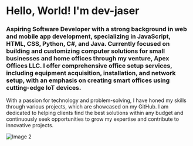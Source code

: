# Hello, World! I'm dev-jaser

### Aspiring Software Developer with a strong background in web and mobile app development, specializing in JavaScript, HTML, CSS, Python, C#, and Java. Currently focused on building and customizing computer solutions for small businesses and home offices through my venture, Apex Offices LLC. I offer comprehensive office setup services, including equipment acquisition, installation, and network setup, with an emphasis on creating smart offices using cutting-edge IoT devices.

With a passion for technology and problem-solving, I have honed my skills through various projects, which are showcased on my GitHub. I am dedicated to helping clients find the best solutions within any budget and continuously seek opportunities to grow my expertise and contribute to innovative projects.


<div style="display: flex;">
    <img src="https://i.imgur.com/9G8fhoz.jpeg" alt="Image 2" style="width: auto;">
</div>


<!--
**dev-jaser/dev-jaser** is a ✨ _special_ ✨ repository because its `README.md` (this file) appears on your GitHub profile.

Here are some ideas to get you started:

- 🔭 I’m currently working on ...
- 🌱 I’m currently learning ...
- 👯 I’m looking to collaborate on ...
- 🤔 I’m looking for help with ...
- 💬 Ask me about ...
- 📫 How to reach me: ...
- 😄 Pronouns: ...
- ⚡ Fun fact: ...

<table>
  <tr>
    <th>Header 1</th>
    <th>Header 2</th>
  </tr>
  <tr>
    <td>Data 1</td>
    <td>Data 2</td>
  </tr>
</table>

<p align="center">
  <img src="https://img.shields.io/github/actions/workflow/status/xJB6x/repository/build.yml?style=flat-square">
</p>



-->
